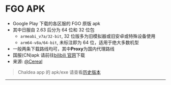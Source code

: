 # FGO APK

- Google Play 下载的各区服的 FGO 原版 apk
- 其中日服自 2.63 后分为 64 位和 32 位包
  - `armeabi_v7a/32-bit`, 32 位版多为旧模拟器或旧安卓或特殊设备使用
  - `arm64-v8a/64-bit`, 未标注即为 64 位，适用于绝大多数机型
- 一般两条下载路线均可，其中**Proxy**为国内代理路线
- 国服(CN)apk 请前往[bilibili 官网](https://game.bilibili.com/fgo/)下载
- 来源: [@Cereal](https://fgo.square.ovh)

> Chaldea app 的 apk/exe 请查看[历史版本](./releases.md)

<hr/>
<ApkRelease/>
